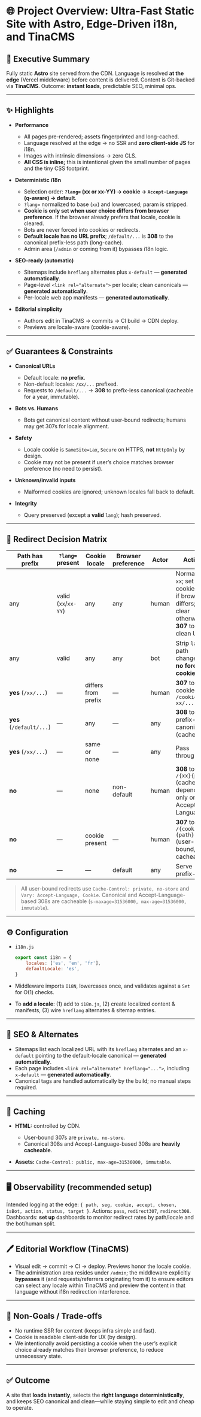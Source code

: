 # 🌐 Project Overview: Ultra-Fast Static Site with Astro, Edge-Driven i18n, and TinaCMS

## 📑 Executive Summary

Fully static **Astro** site served from the CDN. Language is resolved **at the edge** (Vercel middleware) before content is delivered. Content is Git-backed via **TinaCMS**. Outcome: **instant loads**, predictable SEO, minimal ops.

---

## ✨ Highlights

- **Performance**
    - All pages pre-rendered; assets fingerprinted and long-cached.
    - Language resolved at the edge → no SSR and **zero client-side JS** for i18n.
    - Images with intrinsic dimensions → zero CLS.
    - **All CSS is inline;** this is intentional given the small number of pages and the tiny CSS footprint.

- **Deterministic i18n**
    - Selection order: **`?lang=` (xx or xx-YY) → cookie → `Accept-Language` (q-aware) → default**.
    - `?lang=` normalized to base (`xx`) and lowercased; param is stripped.
    - **Cookie is only set when user choice differs from browser preference**.
      If the browser already prefers that locale, cookie is cleared.
    - Bots are never forced into cookies or redirects.
    - **Default locale has no URL prefix**; `/default/...` is **308** to the canonical prefix-less path (long-cache).
    - Admin area (`/admin` or coming from it) bypasses i18n logic.

- **SEO-ready (automatic)**
    - Sitemaps include `hreflang` alternates plus `x-default` — **generated automatically**.
    - Page-level `<link rel="alternate">` per locale; clean canonicals — **generated automatically**.
    - Per-locale web app manifests — **generated automatically**.

- **Editorial simplicity**
    - Authors edit in TinaCMS → commits → CI build → CDN deploy.
    - Previews are locale-aware (cookie-aware).

---

## ✅ Guarantees & Constraints

- **Canonical URLs**
    - Default locale: **no prefix**.
    - Non-default locales: `/xx/...` prefixed.
    - Requests to `/default/...` → **308** to prefix-less canonical (cacheable for a year, immutable).

- **Bots vs. Humans**
    - Bots get canonical content without user-bound redirects; humans may get 307s for locale alignment.

- **Safety**
    - Locale cookie is `SameSite=Lax`, `Secure` on HTTPS, **not** `HttpOnly` by design.
    - Cookie may not be present if user’s choice matches browser preference (no need to persist).

- **Unknown/invalid inputs**
    - Malformed cookies are ignored; unknown locales fall back to default.

- **Integrity**
    - Query preserved (except a **valid** `lang`); hash preserved.

---

## 🔄 Redirect Decision Matrix

| Path has prefix          | `?lang=` present     | Cookie locale       | Browser preference | Actor | Action                                                                                    |
| ------------------------ | -------------------- | ------------------- | ------------------ | ----- | ----------------------------------------------------------------------------------------- |
| any                      | valid (`xx`/`xx-YY`) | any                 | any                | human | Normalize `xx`; set cookie only if browser differs; clear otherwise; **307** to clean URL |
| any                      | valid                | any                 | any                | bot   | Strip `lang` if path changes; **no forced cookie**                                        |
| **yes** (`/xx/...`)      | —                    | differs from prefix | —                  | human | **307** to cookie’s `/cookie-xx/...`                                                      |
| **yes** (`/default/...`) | —                    | any                 | —                  | any   | **308** to prefix-less canonical (cacheable)                                              |
| **yes** (`/xx/...`)      | —                    | same or none        | —                  | any   | Pass through                                                                              |
| **no**                   | —                    | none                | non-default        | human | **308** to `/{xx}{path}` (cacheable, depends only on Accept-Language)                     |
| **no**                   | —                    | cookie present      | —                  | human | **307** to `/{cookie}{path}` (user-bound, not cacheable)                                  |
| **no**                   | —                    | —                   | default            | any   | Serve prefix-less                                                                         |

> All user-bound redirects use `Cache-Control: private, no-store` and `Vary: Accept-Language, Cookie`.
> Canonical and Accept-Language-based 308s are cacheable (`s-maxage=31536000, max-age=31536000, immutable`).

---

## ⚙️ Configuration

- `i18n.js`

    ```js
    export const i18n = {
        locales: ['es', 'en', 'fr'],
        defaultLocale: 'es',
    }
    ```

- Middleware imports `I18N`, lowercases once, and validates against a `Set` for O(1) checks.

- To **add a locale**: (1) add to `i18n.js`, (2) create localized content & manifests, (3) wire `hreflang` alternates & sitemap entries.

---

## 🔎 SEO & Alternates

- Sitemaps list each localized URL with its `hreflang` alternates and an `x-default` pointing to the default-locale canonical — **generated automatically**.
- Each page includes `<link rel="alternate" hreflang="...">`, including `x-default` — **generated automatically**.
- Canonical tags are handled automatically by the build; no manual steps required.

---

## 🚀 Caching

- **HTML:** controlled by CDN.
    - User-bound 307s are `private, no-store`.
    - Canonical 308s and Accept-Language-based 308s are **heavily cacheable**.

- **Assets:** `Cache-Control: public, max-age=31536000, immutable`.

---

## 🖥 Observability (recommended setup)

Intended logging at the edge: `{ path, seg, cookie, accept, chosen, isBot, action, status, target }`.
Actions: `pass`, `redirect307`, `redirect308`.
Dashboards: **set up** dashboards to monitor redirect rates by path/locale and the bot/human split.

---

## 🖊 Editorial Workflow (TinaCMS)

- Visual edit → commit → CI → deploy. Previews honor the locale cookie.
- The administration area resides under `/admin`; the middleware explicitly **bypasses** it (and requests/referrers originating from it) to ensure editors can select any locale within TinaCMS and preview the content in that language without i18n redirection interference.

---

## 🧭 Non-Goals / Trade-offs

- No runtime SSR for content (keeps infra simple and fast).
- Cookie is readable client-side for UX (by design).
- We intentionally avoid persisting a cookie when the user’s explicit choice already matches their browser preference, to reduce unnecessary state.

---

## ✅ Outcome

A site that **loads instantly**, selects the **right language deterministically**, and keeps SEO canonical and clean—while staying simple to edit and cheap to operate.
